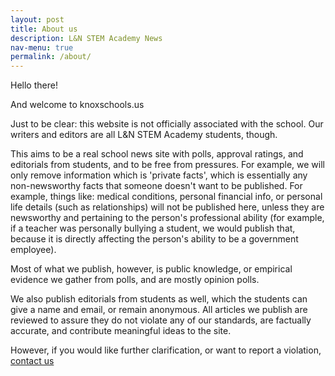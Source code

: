 ```yaml
---
layout: post
title: About us
description: L&N STEM Academy News
nav-menu: true
permalink: /about/
---
```


Hello there!

And welcome to knoxschools.us

Just to be clear: this website is not officially associated with the school. Our writers and editors are all L&N STEM Academy students, though.

This aims to be a real school news site with polls, approval ratings, and editorials from students, and to be free from pressures. For example, we will only remove information which is 'private facts', which is essentially any non-newsworthy facts that someone doesn't want to be published. For example, things like: medical conditions, personal financial info, or personal life details (such as relationships) will not be published here, unless they are newsworthy and pertaining to the person's professional ability (for example, if a teacher was personally bullying a student, we would publish that, because it is directly affecting the person's ability to be a government employee).

Most of what we publish, however, is public knowledge, or empirical evidence we gather from polls, and are mostly opinion polls.

We also publish editorials from students as well, which the students can give a name and email, or remain anonymous. All articles we publish are reviewed to assure they do not violate any of our standards, are factually accurate, and contribute meaningful ideas to the site.

However, if you would like further clarification, or want to report a violation, [contact us](/contact/)

